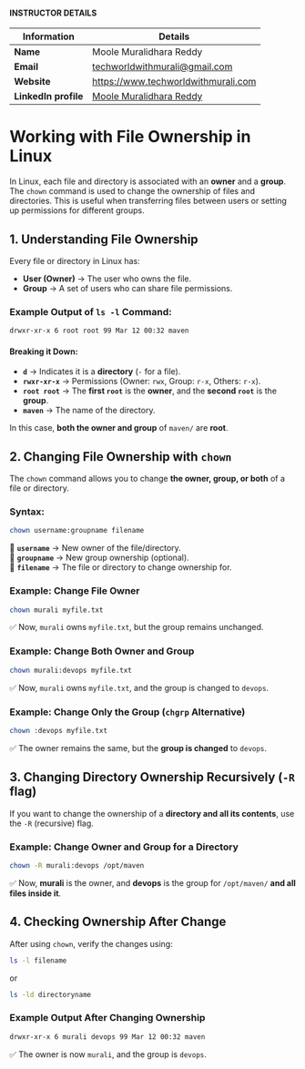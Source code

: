 #### INSTRUCTOR DETAILS

|  Information             | Details                                                                      |
|----------------------    |------------------------------------------------------------------------------|
| **Name**                 | Moole Muralidhara Reddy                                                      |
| **Email**                | techworldwithmurali@gmail.com                                                |
| **Website**              | https://www.techworldwithmurali.com               |
| **LinkedIn profile**     | [Moole Muralidhara Reddy](https://www.linkedin.com/in/moole-muralidhara-reddy) |


# **Working with File Ownership in Linux**  

In Linux, each file and directory is associated with an **owner** and a **group**. The `chown` command is used to change the ownership of files and directories. This is useful when transferring files between users or setting up permissions for different groups.

## **1. Understanding File Ownership**  

Every file or directory in Linux has:  

- **User (Owner)** → The user who owns the file.  
- **Group** → A set of users who can share file permissions.  

### **Example Output of `ls -l` Command:**  
```sh
drwxr-xr-x 6 root root 99 Mar 12 00:32 maven
```
#### **Breaking it Down:**  
- **`d`** → Indicates it is a **directory** (`-` for a file).  
- **`rwxr-xr-x`** → Permissions (Owner: `rwx`, Group: `r-x`, Others: `r-x`).  
- **`root root`** → The **first `root`** is the **owner**, and the **second `root`** is the **group**.  
- **`maven`** → The name of the directory.  

In this case, **both the owner and group** of `maven/` are **root**.

## **2. Changing File Ownership with `chown`**  

The `chown` command allows you to change **the owner, group, or both** of a file or directory.  

### **Syntax:**  
```sh
chown username:groupname filename
```

🔹 **`username`** → New owner of the file/directory.  
🔹 **`groupname`** → New group ownership (optional).  
🔹 **`filename`** → The file or directory to change ownership for.  

### **Example: Change File Owner**  
```sh
chown murali myfile.txt
```
✅ Now, `murali` owns `myfile.txt`, but the group remains unchanged.  

### **Example: Change Both Owner and Group**  
```sh
chown murali:devops myfile.txt
```
✅ Now, `murali` owns `myfile.txt`, and the group is changed to `devops`.

### **Example: Change Only the Group (`chgrp` Alternative)**  
```sh
chown :devops myfile.txt
```
✅ The owner remains the same, but the **group is changed** to `devops`.  

## **3. Changing Directory Ownership Recursively (`-R` flag)**  

If you want to change the ownership of a **directory and all its contents**, use the `-R` (recursive) flag.

### **Example: Change Owner and Group for a Directory**  
```sh
chown -R murali:devops /opt/maven
```
✅ Now, **murali** is the owner, and **devops** is the group for `/opt/maven/` **and all files inside it**.


## **4. Checking Ownership After Change**  

After using `chown`, verify the changes using:  
```sh
ls -l filename
```
or  
```sh
ls -ld directoryname
```

### **Example Output After Changing Ownership**  
```sh
drwxr-xr-x 6 murali devops 99 Mar 12 00:32 maven
```
✅ The owner is now `murali`, and the group is `devops`.
